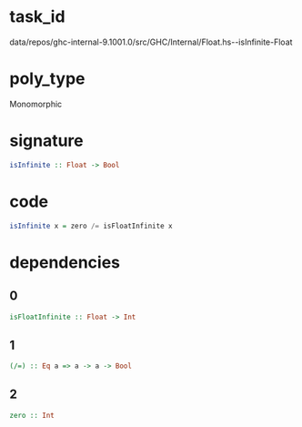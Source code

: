
# task_id
data/repos/ghc-internal-9.1001.0/src/GHC/Internal/Float.hs--isInfinite-Float

# poly_type
Monomorphic

# signature
```haskell
isInfinite :: Float -> Bool
```   

# code
```haskell
isInfinite x = zero /= isFloatInfinite x
```

# dependencies
## 0
```haskell
isFloatInfinite :: Float -> Int
```
## 1
```haskell
(/=) :: Eq a => a -> a -> Bool
```
## 2
```haskell
zero :: Int
```